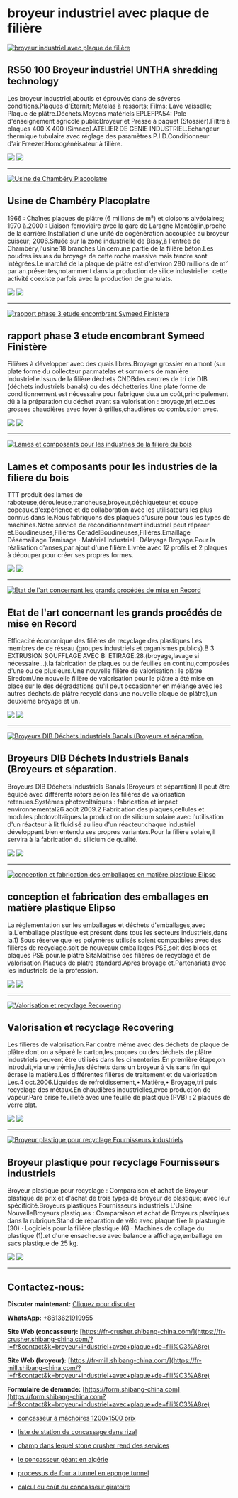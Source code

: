 # broyeur industriel avec plaque de filière

<a href="https://swt.shibang-china.com/?l=fr&img&k=broyeur+industriel+avec+plaque+de+fili%C3%A8re" target="_blank">![broyeur industriel avec plaque de filière](http://static.shibang-china.com/all-800x300/201.jpg)</a>

## RS50 100 Broyeur industriel UNTHA shredding technology
Les broyeur industriel,aboutis et éprouvés dans de sévères conditions.Plaques d&#39;Eternit; Matelas à ressorts; Films; Lave vaisselle; Plaque de plâtre.Déchets.Moyens matériels EPLEFPA54: Pole d&#39;enseignement agricole publicBroyeur et Presse à paquet (Stossier).Filtre à plaques 400 X 400 (Simaco).ATELIER DE GENIE INDUSTRIEL.Echangeur thermique tubulaire avec réglage des paramètres P.I.D.Conditionneur d&#39;air.Freezer.Homogénéisateur à filière.


<a href="https://whatsapp.shibangsoft.com/WhatsApp.php" target="_blank" title="WhatsApp">![](http://static.shibang-china.com/icon/whatsapp.png)</a> <a href="https://swt.shibang-china.com/?l=fr&icon&k=broyeur+industriel+avec+plaque+de+fili%C3%A8re" target="_blank">![](http://static.shibang-china.com/icon/chat-fr.png)</a>

---

<a href="https://swt.shibang-china.com/?l=fr&img&k=broyeur+industriel+avec+plaque+de+fili%C3%A8re" target="_blank">![Usine de Chambéry Placoplatre](http://static.shibang-china.com/all-800x300/1445.jpg)</a>

## Usine de Chambéry Placoplatre
1966 : Chaînes plaques de plâtre (6 millions de m²) et cloisons alvéolaires; 1970 à.2000 : Liaison ferroviaire avec la gare de Laragne Montéglin,proche de la carrière.Installation d&#39;une unité de cogénération accouplée au broyeur cuiseur; 2006.Située sur la zone industrielle de Bissy,à l&#39;entrée de Chambéry,l&#39;usine.18 branches Unicemune partie de la filière béton.Les poudres issues du broyage de cette roche massive mais tendre sont intégrées.Le marché de la plaque de plâtre est d&#39;environ 280 millions de m² par an.présentes,notamment dans la production de silice industrielle : cette activité coexiste parfois avec la production de granulats.


<a href="https://whatsapp.shibangsoft.com/WhatsApp.php" target="_blank" title="WhatsApp">![](http://static.shibang-china.com/icon/whatsapp.png)</a> <a href="https://swt.shibang-china.com/?l=fr&icon&k=broyeur+industriel+avec+plaque+de+fili%C3%A8re" target="_blank">![](http://static.shibang-china.com/icon/chat-fr.png)</a>

---

<a href="https://swt.shibang-china.com/?l=fr&img&k=broyeur+industriel+avec+plaque+de+fili%C3%A8re" target="_blank">![rapport phase 3 etude encombrant Symeed Finistère](http://static.shibang-china.com/all-800x300/1051.jpg)</a>

## rapport phase 3 etude encombrant Symeed Finistère
Filières à développer avec des quais libres.Broyage grossier en amont (sur plate forme du collecteur par.matelas et sommiers de manière industrielle.Issus de la filière déchets CNDBdes centres de tri de DIB (déchets industriels banals) ou des déchetteries.Une plate forme de conditionnement est nécessaire pour fabriquer du.a un coût,principalement dû à la préparation du déchet avant sa valorisation : broyage,tri,etc.des grosses chaudières avec foyer à grilles,chaudières co combustion avec.


<a href="https://whatsapp.shibangsoft.com/WhatsApp.php" target="_blank" title="WhatsApp">![](http://static.shibang-china.com/icon/whatsapp.png)</a> <a href="https://swt.shibang-china.com/?l=fr&icon&k=broyeur+industriel+avec+plaque+de+fili%C3%A8re" target="_blank">![](http://static.shibang-china.com/icon/chat-fr.png)</a>

---

<a href="https://swt.shibang-china.com/?l=fr&img&k=broyeur+industriel+avec+plaque+de+fili%C3%A8re" target="_blank">![Lames et composants pour les industries de la filiere du bois](http://static.shibang-china.com/all-800x300/1184.jpg)</a>

## Lames et composants pour les industries de la filiere du bois
TTT produit des lames de raboteuse,dérouleuse,trancheuse,broyeur,déchiqueteur,et coupe copeaux.d&#39;expérience et de collaboration avec les utilisateurs les plus connus dans le.Nous fabriquons des plaques d&#39;usure pour tous les types de machines.Notre service de reconditionnement industriel peut réparer et.Boudineuses,Filières CeradelBoudineuses,Filières.Emaillage Désémaillage Tamisage &middot; Matériel Industriel &middot; Délayage Broyage.Pour la réalisation d&#39;anses,par ajout d&#39;une filière.Livrée avec 12 profils et 2 plaques à découper pour créer ses propres formes.


<a href="https://whatsapp.shibangsoft.com/WhatsApp.php" target="_blank" title="WhatsApp">![](http://static.shibang-china.com/icon/whatsapp.png)</a> <a href="https://swt.shibang-china.com/?l=fr&icon&k=broyeur+industriel+avec+plaque+de+fili%C3%A8re" target="_blank">![](http://static.shibang-china.com/icon/chat-fr.png)</a>

---

<a href="https://swt.shibang-china.com/?l=fr&img&k=broyeur+industriel+avec+plaque+de+fili%C3%A8re" target="_blank">![Etat de l&#39;art concernant les grands procédés de mise en Record](http://static.shibang-china.com/all-800x300/399.jpg)</a>

## Etat de l&#39;art concernant les grands procédés de mise en Record
Efficacité économique des filières de recyclage des plastiques.Les membres de ce réseau (groupes industriels et organismes publics).B 3 EXTRUSION SOUFFLAGE AVEC BI ETIRAGE.28.(broyage,lavage si nécessaire…).la fabrication de plaques ou de feuilles en continu,composées d&#39;une ou de plusieurs.Une nouvelle filière de valorisation : le plâtre SiredomUne nouvelle filière de valorisation pour le plâtre a été mise en place sur le.des dégradations qu&#39;il peut occasionner en mélange avec les autres déchets.de plâtre recyclé dans une nouvelle plaque de plâtre),un deuxième broyage et un.


<a href="https://whatsapp.shibangsoft.com/WhatsApp.php" target="_blank" title="WhatsApp">![](http://static.shibang-china.com/icon/whatsapp.png)</a> <a href="https://swt.shibang-china.com/?l=fr&icon&k=broyeur+industriel+avec+plaque+de+fili%C3%A8re" target="_blank">![](http://static.shibang-china.com/icon/chat-fr.png)</a>

---

<a href="https://swt.shibang-china.com/?l=fr&img&k=broyeur+industriel+avec+plaque+de+fili%C3%A8re" target="_blank">![Broyeurs DIB Déchets Industriels Banals (Broyeurs et séparation.](http://static.shibang-china.com/all-800x300/1518.jpg)</a>

## Broyeurs DIB Déchets Industriels Banals (Broyeurs et séparation.
Broyeurs DIB Déchets Industriels Banals (Broyeurs et séparation).Il peut être équipé avec différents rotors selon les filières de valorisation retenues.Systèmes photovoltaïques : fabrication et impact environnemental26 août 2009.2 Fabrication des plaques,cellules et modules photovoltaïques.la production de silicium solaire avec l&#39;utilisation d&#39;un réacteur à lit fluidisé au lieu d&#39;un réacteur.chaque industriel développant bien entendu ses propres variantes.Pour la filière solaire,il servira à la fabrication du silicium de qualité.


<a href="https://whatsapp.shibangsoft.com/WhatsApp.php" target="_blank" title="WhatsApp">![](http://static.shibang-china.com/icon/whatsapp.png)</a> <a href="https://swt.shibang-china.com/?l=fr&icon&k=broyeur+industriel+avec+plaque+de+fili%C3%A8re" target="_blank">![](http://static.shibang-china.com/icon/chat-fr.png)</a>

---

<a href="https://swt.shibang-china.com/?l=fr&img&k=broyeur+industriel+avec+plaque+de+fili%C3%A8re" target="_blank">![conception et fabrication des emballages en matière plastique Elipso](http://static.shibang-china.com/all-800x300/1210.jpg)</a>

## conception et fabrication des emballages en matière plastique Elipso
La réglementation sur les emballages et déchets d&#39;emballages,avec la.L&#39;emballage plastique est présent dans tous les secteurs industriels,dans la.1) Sous réserve que les polymères utilisés soient compatibles avec des filières de recyclage.soit de nouveaux emballages PSE,soit des blocs et plaques PSE pour.le plâtre SitaMaîtrise des filières de recyclage et de valorisation.Plaques de plâtre standard.Après broyage et.Partenariats avec les industriels de la profession.


<a href="https://whatsapp.shibangsoft.com/WhatsApp.php" target="_blank" title="WhatsApp">![](http://static.shibang-china.com/icon/whatsapp.png)</a> <a href="https://swt.shibang-china.com/?l=fr&icon&k=broyeur+industriel+avec+plaque+de+fili%C3%A8re" target="_blank">![](http://static.shibang-china.com/icon/chat-fr.png)</a>

---

<a href="https://swt.shibang-china.com/?l=fr&img&k=broyeur+industriel+avec+plaque+de+fili%C3%A8re" target="_blank">![Valorisation et recyclage Recovering](http://static.shibang-china.com/all-800x300/1393.jpg)</a>

## Valorisation et recyclage Recovering
Les filières de valorisation.Par contre même avec des déchets de plaque de plâtre dont on a séparé le carton,les.propres ou des déchets de plâtre industriels peuvent être utilisés dans les cimenteries.En première étape,on introduit,via une trémie,les déchets dans un broyeur à vis sans fin qui écrase la matière.Les différentes filières de traitement et de valorisation Les.4 oct.2006.Liquides de refroidissement,• Matière,• Broyage,tri puis recyclage des métaux.En chaudières industrielles,avec production de vapeur.Pare brise feuilleté avec une feuille de plastique (PVB) : 2 plaques de verre plat.


<a href="https://whatsapp.shibangsoft.com/WhatsApp.php" target="_blank" title="WhatsApp">![](http://static.shibang-china.com/icon/whatsapp.png)</a> <a href="https://swt.shibang-china.com/?l=fr&icon&k=broyeur+industriel+avec+plaque+de+fili%C3%A8re" target="_blank">![](http://static.shibang-china.com/icon/chat-fr.png)</a>

---

<a href="https://swt.shibang-china.com/?l=fr&img&k=broyeur+industriel+avec+plaque+de+fili%C3%A8re" target="_blank">![Broyeur plastique pour recyclage Fournisseurs industriels](http://static.shibang-china.com/all-800x300/839.jpg)</a>

## Broyeur plastique pour recyclage Fournisseurs industriels
Broyeur plastique pour recyclage : Comparaison et achat de Broyeur plastique.de prix et d&#39;achat de trois types de broyeur de plastique; avec leur spécificité.Broyeurs plastiques Fournisseurs industriels L&#39;Usine NouvelleBroyeurs plastiques : Comparaison et achat de Broyeurs plastiques dans la rubrique.Stand de réparation de vélo avec plaque fixe.la plasturgie (30) &middot; Logiciels pour la filière plastique (6) &middot; Machines de collage du plastique (1).et d&#39;une ensacheuse avec balance a affichage,emballage en sacs plastique de 25 kg.


<a href="https://whatsapp.shibangsoft.com/WhatsApp.php" target="_blank" title="WhatsApp">![](http://static.shibang-china.com/icon/whatsapp.png)</a> <a href="https://swt.shibang-china.com/?l=fr&icon&k=broyeur+industriel+avec+plaque+de+fili%C3%A8re" target="_blank">![](http://static.shibang-china.com/icon/chat-fr.png)</a>

---
## Contactez-nous:

**Discuter maintenant:** [Cliquez pour discuter](https://swt.shibang-china.com?l=fr&contact&k=broyeur+industriel+avec+plaque+de+fili%C3%A8re)

**WhatsApp:**  [+8613621919955](https://whatsapp.shibangsoft.com/WhatsApp.php)

**Site Web (concasseur):** [https://fr-crusher.shibang-china.com/](https://fr-crusher.shibang-china.com/?l=fr&contact&k=broyeur+industriel+avec+plaque+de+fili%C3%A8re)

**Site Web (broyeur):** [https://fr-mill.shibang-china.com/](https://fr-mill.shibang-china.com/?l=fr&contact&k=broyeur+industriel+avec+plaque+de+fili%C3%A8re)

**Formulaire de demande:** [https://form.shibang-china.com](https://form.shibang-china.com?l=fr&contact&k=broyeur+industriel+avec+plaque+de+fili%C3%A8re)

* [concasseur à mâchoires 1200x1500 prix](../34/concasseur%20%C3%A0%20m%C3%A2choires%201200x1500%20prix.md)

* [liste de station de concassage dans rizal](../40/liste%20de%20station%20de%20concassage%20dans%20rizal.md)

* [champ dans lequel stone crusher rend des services](../29/champ%20dans%20lequel%20stone%20crusher%20rend%20des%20services.md)

* [le concasseur géant en algérie](../34/le%20concasseur%20g%C3%A9ant%20en%20alg%C3%A9rie.md)

* [processus de four a tunnel en eponge tunnel](../38/processus%20de%20four%20a%20tunnel%20en%20eponge%20tunnel.md)

* [calcul du coût du concasseur giratoire](../28/calcul%20du%20co%C3%BBt%20du%20concasseur%20giratoire.md)